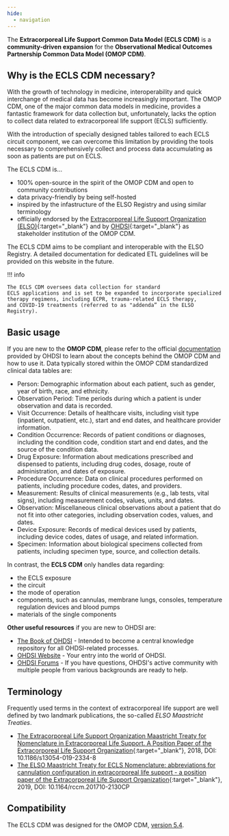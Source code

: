 ```yaml
---
hide:
  - navigation
---
```


The **Extracorporeal Life Support Common Data Model (ECLS CDM)** is a
**community-driven expansion** for the **Observational Medical Outcomes
Partnership Common Data Model (OMOP CDM)**.

## Why is the ECLS CDM necessary?

With the growth of technology in medicine, interoperability and quick
interchange of medical data has become increasingly important. The OMOP
CDM, one of the major common data models in medicine, provides a
fantastic framework for data collection but, unfortunately, lacks the
option to collect data related to extracorporeal life support (ECLS)
sufficiently.

With the introduction of specially designed tables tailored to each ECLS
circuit component, we can overcome this limitation by providing the
tools necessary to comprehensively collect and process data accumulating
as soon as patients are put on ECLS.

The ECLS CDM is...

- 100% open-source in the spirit of the OMOP CDM and open to community
  contributions
- data privacy-friendly by being self-hosted
- inspired by the infastructure of the ELSO Registry and using similar
  terminology
- officially endorsed by the [Extracorporeal Life Support Organization (ELSO)](https://elso.org){:target="\_blank"} and by [OHDSI](https://ohdsi.org){:target="\_blank"} as stakeholder institution
  of the OMOP CDM.

The ECLS CDM aims to be compliant and interoperable with the ELSO Registry.
A detailed documentation for dedicated ETL guidelines will be provided on
this website in the future.

!!! info

    The ECLS CDM oversees data collection for standard
    ECLS applications and is set to be expanded to incorporate specialized
    therapy regimens, including ECPR, trauma-related ECLS therapy,
    and COVID-19 treatments (referred to as "addenda” in the ELSO Registry).

## Basic usage

If you are new to the **OMOP CDM**, please refer to the official [documentation](https://ohdsi.github.io/CommonDataModel/index.html)
provided by OHDSI to learn about the concepts behind the OMOP CDM and
how to use it. Data typically stored within the OMOP CDM standardized
clinical data tables are:

- Person: Demographic information about each patient, such as gender,
  year of birth, race, and ethnicity.
- Observation Period: Time periods during which a patient is under
  observation and data is recorded.
- Visit Occurrence: Details of healthcare visits, including visit type
  (inpatient, outpatient, etc.), start and end dates, and healthcare
  provider information.
- Condition Occurrence: Records of patient conditions or diagnoses,
  including the condition code, condition start and end dates, and the
  source of the condition data.
- Drug Exposure: Information about medications prescribed and dispensed
  to patients, including drug codes, dosage, route of administration,
  and dates of exposure.
- Procedure Occurrence: Data on clinical procedures performed on patients,
  including procedure codes, dates, and providers.
- Measurement: Results of clinical measurements (e.g., lab tests, vital
  signs), including measurement codes, values, units, and dates.
- Observation: Miscellaneous clinical observations about a patient that
  do not fit into other categories, including observation codes, values,
  and dates.
- Device Exposure: Records of medical devices used by patients, including
  device codes, dates of usage, and related information.
- Specimen: Information about biological specimens collected from patients,
  including specimen type, source, and collection details.

In contrast, the **ECLS CDM** only handles data regarding:

- the ECLS exposure
- the circuit
- the mode of operation
- components, such as cannulas, membrane lungs, consoles, temperature
  regulation devices and blood pumps
- materials of the single components

**Other useful resources** if you are new to OHDSI are:

- [The Book of OHDSI](https://ohdsi.github.io/TheBookOfOhdsi/) - Intended to become a central knowledge repository for all OHDSI-related processes.
- [OHDSI Website](https://www.ohdsi.org/) - Your entry into the world of OHDSI.
- [OHDSI Forums](https://forums.ohdsi.org/) - If you have questions, OHDSI's active community with multiple people from various backgrounds are ready to help.

## Terminology

Frequently used terms in the context of extracorporeal life support are
well defined by two landmark publications, the so-called _ELSO Maastricht Treaties_.

- [The Extracorporeal Life Support Organization Maastricht Treaty for Nomenclature in Extracorporeal Life Support. A Position Paper of the Extracorporeal Life Support Organization](https://pubmed.ncbi.nlm.nih.gov/29614239/){:target="\_blank"}, 2018, DOI: 10.1186/s13054-019-2334-8
- [The ELSO Maastricht Treaty for ECLS Nomenclature: abbreviations for cannulation configuration in extracorporeal life support - a position paper of the Extracorporeal Life Support Organization](https://pubmed.ncbi.nlm.nih.gov/30736845/){:target="\_blank"}, 2019, DOI: 10.1164/rccm.201710-2130CP

## Compatibility

The ECLS CDM was designed for the
OMOP CDM, [version 5.4](https://ohdsi.github.io/CommonDataModel/cdm54.html).
